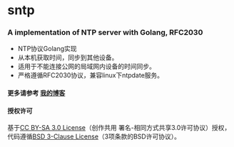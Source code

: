 sntp
====

### A implementation of NTP server with Golang, RFC2030

- NTP协议Golang实现
- 从本机获取时间，同步到其他设备。
- 适用于不能连接公网的局域网内设备的时间同步。
- 严格遵循RFC2030协议，兼容linux下ntpdate服务。

#### 更多请参考 [我的博客](www.lubia.me)
#### 授权许可
基于[CC BY-SA 3.0 License](http://creativecommons.org/licenses/by-sa/3.0/)（创作共用 署名-相同方式共享3.0许可协议）授权，代码遵循[BSD 3-Clause License](<https://github.com/astaxie/build-web-application-with-golang/blob/master/LICENSE.md>)（3项条款的BSD许可协议）。
